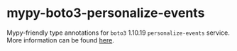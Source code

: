 # mypy-boto3-personalize-events

Mypy-friendly type annotations for `boto3` 1.10.19 `personalize-events` service.
More information can be found [here](https://github.com/vemel/mypy_boto3).